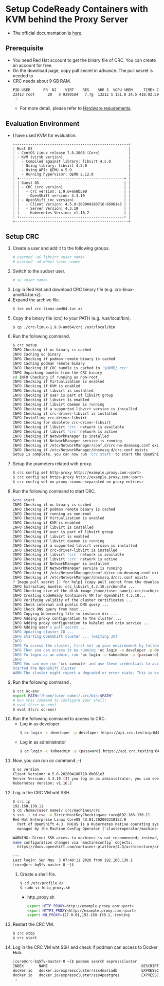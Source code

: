 # Setup CodeReady Containers with KVM behind the Proxy Server
- The official documentation is [here](https://code-ready.github.io/crc/).

## Prerequisite
- You need Red Hat account to get the binary file of CRC. You can create an account for free.
- On the download page, copy pull secret in advance. The pull secret is needed to
- CRC needs about 9 GB RAM.
  ```sh
  PID USER      PR  NI    VIRT    RES    SHR S  %CPU %MEM     TIME+ COMMAND
  23413 root      20   0 9390584   7.7g  13212 S 151.8 24.5 418:02.59 qemu-kvm
   :
  ```
  - For more detail, please refer to [Hardware requirements](https://code-ready.github.io/crc/#minimum-system-requirements-hardware_gsg).

## Evaluation Environment
- I have used KVM for evaluation.
  ```
  +----------------------------------------------------+
  | Host OS                                            |
  | - CentOS Linux release 7.8.2003 (Core)             |
  | - KVM (virsh version)                              |
  |   - Compiled against library: libvirt 4.5.0        |
  |   - Using library: libvirt 4.5.0                   |
  |   - Using API: QEMU 4.5.0                          |
  |   - Running hypervisor: QEMU 2.12.0                |
  | +------------------------------------------------+ |
  | | Guest OS                                       | |
  | | - CRC (crc version)                            | |
  | |   - crc version: 1.9.0+a68b5e0                 | |
  | |   - OpenShift version: 4.3.10                  | |
  | | - OpenShift (oc version)                       | | 
  | |   - Client Version: 4.5.0-202004180718-6b061e3 | |
  | |   - Server Version: 4.3.10                     | |
  | |   - Kubernetes Version: v1.16.2                | |
  | +------------------------------------------------+ |
  +----------------------------------------------------+
  ```

## Setup CRC
1. Create a user and add it to the following groups.
   ```sh
   # usermod -aG libvirt <user name>
   # usermod -aG wheel <user name>
   ```
1. Switch to the sudoer user.
   ```sh
   # su <user name>
   ```
1. Log in Red Hat and download CRC binary file (e.g. crc-linux-amd64.tar.xz).
1. Expand the archive file.
   ```sh
   $ tar xvf crc-linux-amd64.tar.xz
   ```
1. Copy the binary file (crc) to your PATH (e.g. /usr/local/bin).
   ```sh
   $ cp ./crc-linux-1.9.0-amd64/crc /usr/local/bin
   ```
1. Run the following command.
   ```sh
   $ crc setup
   INFO Checking if oc binary is cached
   INFO Caching oc binary
   INFO Checking if podman remote binary is cached
   INFO Caching podman remote binary
   INFO Checking if CRC bundle is cached in '$HOME/.crc'
   INFO Unpacking bundle from the CRC binary
   cd INFO Checking if running as non-root
   INFO Checking if Virtualization is enabled
   INFO Checking if KVM is enabled
   INFO Checking if libvirt is installed
   INFO Checking if user is part of libvirt group
   INFO Checking if libvirt is enabled
   INFO Checking if libvirt daemon is running
   INFO Checking if a supported libvirt version is installed
   INFO Checking if crc-driver-libvirt is installed
   INFO Installing crc-driver-libvirt
   INFO Checking for obsolete crc-driver-libvirt
   INFO Checking if libvirt 'crc' network is available
   INFO Checking if libvirt 'crc' network is active
   INFO Checking if NetworkManager is installed
   INFO Checking if NetworkManager service is running
   INFO Checking if /etc/NetworkManager/conf.d/crc-nm-dnsmasq.conf exists
   INFO Checking if /etc/NetworkManager/dnsmasq.d/crc.conf exists
   Setup is complete, you can now run 'crc start' to start the OpenShift cluster
   ```
1. Setup the prameters related with proxy.
   ```sh
   $ crc config set http-proxy http://example.proxy.com:<port>
   $ crc config set https-proxy http://example.proxy.com:<port>
   $ crc config set no-proxy <comma-separated-no-proxy-entries>
   ```
1. Run the following command to start CRC.
   ```sh
   $crc start
   INFO Checking if oc binary is cached
   INFO Checking if podman remote binary is cached
   INFO Checking if running as non-root
   INFO Checking if Virtualization is enabled
   INFO Checking if KVM is enabled
   INFO Checking if libvirt is installed
   INFO Checking if user is part of libvirt group
   INFO Checking if libvirt is enabled
   INFO Checking if libvirt daemon is running
   INFO Checking if a supported libvirt version is installed
   INFO Checking if crc-driver-libvirt is installed
   INFO Checking if libvirt 'crc' network is available
   INFO Checking if libvirt 'crc' network is active
   INFO Checking if NetworkManager is installed
   INFO Checking if NetworkManager service is running
   INFO Checking if /etc/NetworkManager/conf.d/crc-nm-dnsmasq.conf exists
   INFO Checking if /etc/NetworkManager/dnsmasq.d/crc.conf exists
   ? Image pull secret [? for help] (copy pull secret from the download page and paste it) 
   INFO Extracting bundle: crc_libvirt_4.3.10.crcbundle ...
   INFO Checking size of the disk image /home/(user name)/.crc/cache/crc_libvirt_4.3.10/crc.qcow2 ...
   INFO Creating CodeReady Containers VM for OpenShift 4.3.10...
   INFO Verifying validity of the cluster certificates ...
   INFO Check internal and public DNS query ...
   INFO Check DNS query from host ...
   INFO Copying kubeconfig file to instance dir ...
   INFO Adding proxy configuration to the cluster ...
   INFO Adding proxy configuration to kubelet and crio service ...
   INFO Adding user's pull secret ...
   INFO Updating cluster ID ...
   INFO Starting OpenShift cluster ... [waiting 3m]
   INFO
   INFO To access the cluster, first set up your environment by following 'crc oc-env' instructions
   INFO Then you can access it by running 'oc login -u developer -p developer https://api.crc.testing:6443'
   INFO To login as an admin, run 'oc login -u kubeadmin -p (password) https://api.crc.testing:6443'
   INFO
   INFO You can now run 'crc console' and use these credentials to access the OpenShift web console
   Started the OpenShift cluster
   WARN The cluster might report a degraded or error state. This is expected since several operators have bee   n disabled to lower the resource usage. For more information, please consult the documentation
   ```
1. Run the following command .
   ```sh
   $ crc oc-env
   export PATH="/home/(user name)/.crc/bin:$PATH"
   # Run this command to configure your shell:
   # eval $(crc oc-env)
   $ eval $(crc oc-env)
   ```
1. Run the following command to access to CRC.
   - Log in as developer
     ```sh
     $ oc login -u developer -p developer https://api.crc.testing:6443
     ```
   - Log in as administrator
     ```sh
     $ oc login -u kubeadmin -p (password) https://api.crc.testing:6443
     ```
1. Now, you can run oc command ;-)
   ```sh
   $ oc version
   Client Version: 4.5.0-202004180718-6b061e3
   Server Version: 4.3.10 (If you log in as administrator, you can see it.)
   Kubernetes Version: v1.16.2
   ```
1. Log in the CRC VM wht SSH.
   ```sh
   $ crc ip
   192.168.130.11
   $ cd /home/(user name)/.crc/machines/crc
   $ ssh -i id_rsa -o StrictHostKeyChecking=no core@192.168.130.11
   Red Hat Enterprise Linux CoreOS 43.81.202003310153.0
     Part of OpenShift 4.3, RHCOS is a Kubernetes native operating system
     managed by the Machine Config Operator (`clusteroperator/machine-config`).
     
   WARNING: Direct SSH access to machines is not recommended; instead,
   make configuration changes via `machineconfig` objects:
     https://docs.openshift.com/container-platform/4.3/architecture/architecture-rhcos.html
   
   ---
   Last login: Sun May  3 07:40:11 2020 from 192.168.130.1
   [core@crc-bq5fv-master-0 ~]$
   ```
   1. Create a shell file.
      ```sh
      $ cd /etc/profile.d/
      $ sudo vi http_proxy.sh
      ```
      - http_proxy.sh
        ```sh
        export HTTP_PROXY=http://example.proxy.com:<port>
        export HTTPS_PROXY=http://example.proxy.com:<port>
        export NO_PROXY=127.0.01,192.168.130.1,.testing
        ```
1. Restart the CRC VM.
   ```sh
   $ crc stop
   $ crc start
   ```
1. Log in the CRC VM wht SSH and check if podman can access to Docker Hub.
   ```sh
   [core@crc-bq5fv-master-0 ~]$ podman search expresscluster
   INDEX       NAME                                           DESCRIPTION                                       STARS   OFFICIAL   AUTOMATED
   docker.io   docker.io/expresscluster/sss4mariadb           EXPRESSCLUSTER X SingleServerSafe container ...   0
   docker.io   docker.io/expresscluster/sss4postgres          EXPRESSCLUSTER X SingleServerSafe container ...   0
    :
   ```
